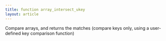 ```yaml
---
title: function array_intersect_ukey
layout: article
---
```

Compare arrays, and returns the matches (compare keys only, using a user-defined key comparison function)